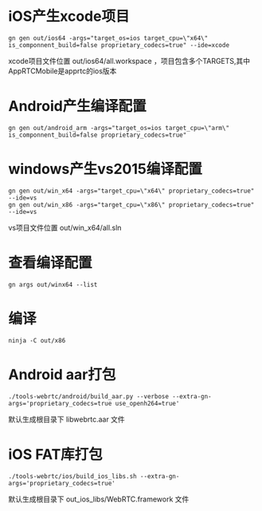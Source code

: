 # iOS产生xcode项目
	gn gen out/ios64 -args="target_os=ios target_cpu=\"x64\" is_componnent_build=false proprietary_codecs=true" --ide=xcode
xcode项目文件位置 out/ios64/all.workspace ，项目包含多个TARGETS,其中AppRTCMobile是apprtc的ios版本

# Android产生编译配置
	gn gen out/android_arm -args="target_os=ios target_cpu=\"arm\" is_componnent_build=false proprietary_codecs=true"

# windows产生vs2015编译配置
	gn gen out/win_x64 -args="target_cpu=\"x64\" proprietary_codecs=true" --ide=vs
	gn gen out/win_x86 -args="target_cpu=\"x86\" proprietary_codecs=true" --ide=vs
vs项目文件位置 out/win_x64/all.sln

# 查看编译配置
	gn args out/winx64 --list

# 编译
	ninja -C out/x86

# Android aar打包
	./tools-webrtc/android/build_aar.py --verbose --extra-gn-args='proprietary_codecs=true use_openh264=true'
默认生成根目录下 libwebrtc.aar 文件

# iOS FAT库打包
	./tools-webrtc/ios/build_ios_libs.sh --extra-gn-args='proprietary_codecs=true'
默认生成根目录下 out_ios_libs/WebRTC.framework 文件